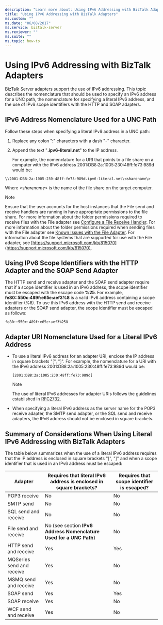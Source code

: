 ```yaml
---
description: "Learn more about: Using IPv6 Addressing with BizTalk Adapters"
title: "Using IPv6 Addressing with BizTalk Adapters"
ms.custom: ""
ms.date: "06/08/2017"
ms.service: biztalk-server
ms.reviewer: ""
ms.suite: ""
ms.topic: how-to
---
```

# Using IPv6 Addressing with BizTalk Adapters
BizTalk Server adapters support the use of IPv6 addressing. This topic describes the nomenclature that should be used to specify an IPv6 address for a UNC path, the nomenclature for specifying a literal IPv6 address, and the use of IPv6 scope identifiers with the HTTP and SOAP adapters.

## IPv6 Address Nomenclature Used for a UNC Path
 Follow these steps when specifying a literal IPv6 address in a UNC path:

1. Replace any colon ":" characters with a dash "-" character.

2. Append the text "**.ipv6-literal.net**" to the IP address.

   For example, the nomenclature for a URI that points to a file share on a computer with the IPv6 address 2001:DB8:2a:1005:230:48ff:fe73:989d would be:

```
\\2001-DB8-2a-1005-230-48ff-fe73-989d.ipv6-literal.net\<sharename\>
```

 Where \<*sharename*\> is the name of the file share on the target computer.

> [!NOTE]
>  Ensure that the user accounts for the host instances that the File send and receive handlers are running in have appropriate permissions to the file share. For more information about the folder permissions required to receive files with the File adapter see [Configure a File Receive Handler](../core/configure-the-file-adapter.md). For more information about the folder permissions required when sending files with the File adapter see [Known Issues with the File Adapter](../core/known-issues-with-the-file-adapter.md). For information about the file systems that are supported for use with the File adapter, see [https://support.microsoft.com/kb/815070](https://support.microsoft.com/kb/815070).

## Using IPv6 Scope Identifiers with the HTTP Adapter and the SOAP Send Adapter
 The HTTP send and receive adapter and the SOAP send adapter require that if a scope identifier is used in an IPv6 address, the scope identifier must be escaped with the escape code **%25**. For example, **fe80::550c:489f:e65e:aef3%8** is a valid IPv6 address containing a scope identifier (%8). To use this IPv6 address with the HTTP send and receive adapters or the SOAP send adapter, the scope identifier must be escaped as follows:

```
fe80::550c:489f:e65e:aef3%258
```

## Adapter URI Nomenclature Used for a Literal IPv6 Address

-   To use a literal IPv6 address for an adapter URI, enclose the IP address in square brackets "[", "]". For example, the nomenclature for a URI with the IPv6 address 2001:DB8:2a:1005:230:48ff:fe73:989d would be:

    ```
    [2001:DB8:2a:1005:230:48ff:fe73:989d]
    ```

    > [!NOTE]
    >  The use of literal IPv6 addresses for adapter URIs follows the guidelines established in [RFC2732](https://go.microsoft.com/fwlink/?LinkId=90375).

-   When specifying a literal IPv6 address as the server name for the POP3 receive adapter, the SMTP send adapter, or the SQL send and receive adapters, the IPv6 address should not be enclosed in square brackets.

## Summary of Considerations When Using Literal IPv6 Addressing with BizTalk Adapters
 The table below summarizes when the use of a literal IPv6 address requires that the IP address is enclosed in square brackets "[", "]" and when a scope identifier that is used in an IPv6 address must be escaped:

|Adapter|Requires that literal IPv6 address is enclosed in square brackets?|Requires that scope identifier is escaped?|
|---|---|---|
|POP3 receive|No|No|
|SMTP send|No|No|
|SQL send and receive|No|No|
|File send and receive|No (see section **IPv6 Address Nomenclature Used for a UNC Path**)|No|
|HTTP send and receive|Yes|Yes|
|MQSeries send and receive|Yes|No|
|MSMQ send and receive|Yes|No|
|SOAP send|Yes|Yes|
|SOAP receive|Yes|No|
|WCF send and receive|Yes|No|
